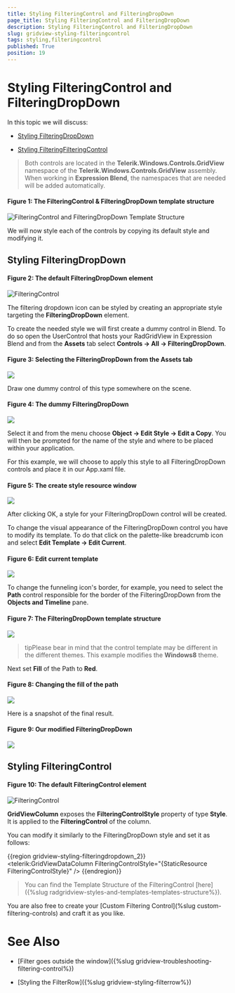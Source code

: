 ```yaml
---
title: Styling FilteringControl and FilteringDropDown
page_title: Styling FilteringControl and FilteringDropDown
description: Styling FilteringControl and FilteringDropDown
slug: gridview-styling-filteringcontrol
tags: styling,filteringcontrol
published: True
position: 19
---
```


# Styling FilteringControl and FilteringDropDown

In this topic we will discuss:

* [Styling FilteringDropDown](#styling-filteringdropdown)

* [Styling FilteringFilteringControl](#styling-filteringcontrol)

>Both controls are located in the **Telerik.Windows.Controls.GridView** namespace of the **Telerik.Windows.Controls.GridView** assembly. When working in **Expression Blend**, the namespaces that are needed will be added automatically.

#### __Figure 1: The FilteringControl & FilteringDropDown template structure__

![FilteringControl and FilteringDropDown Template Structure](images/RadGridView_Styles_and_Templates_FilteringControl_Template_Structure.png)

We will now style each of the controls by copying its default style and modifying it.

## Styling FilteringDropDown

#### __Figure 2: The default FilteringDropDown element__

![FilteringControl](images/RadGridView_Styles_and_Templates_FilteringDropDown.png)

The filtering dropdown icon can be styled by creating an appropriate style targeting the **FilteringDropDown** element.

To create the needed style we will first create a dummy control in Blend. To do so open the UserControl that hosts your RadGridView in Expression Blend and from the **Assets** tab select **Controls -> All -> FilteringDropDown**.

#### __Figure 3: Selecting the FilteringDropDown from the Assets tab__

![](images/RadGridView_Styles_and_Templates_Styling_FilteringControl_1.png)

Draw one dummy control of this type somewhere on the scene.

#### __Figure 4: The dummy FilteringDropDown__

![](images/RadGridView_Styles_and_Templates_Styling_FilteringControl_2.png)

Select it and from the menu choose **Object -> Edit Style -> Edit a Copy**. You will then be prompted for the name of the style and where to be placed within your application.

For this example, we will choose to apply this style to all FilteringDropDown controls and place it in our App.xaml file.

#### __Figure 5: The create style resource window__

![](images/RadGridView_Styles_and_Templates_Styling_FilteringControl_7.png)

After clicking OK, a style for your FilteringDropDown control will be created.

To change the visual appearance of the FilteringDropDown control you have to modify its template. To do that click on the palette-like breadcrumb icon and select **Edit Template -> Edit Current**.

#### __Figure 6: Edit current template__

![](images/RadGridView_Styles_and_Templates_Styling_FilteringControl_3.png)

To change the funneling icon's border, for example, you need to select the **Path** control responsible for the border of the FilteringDropDown from the **Objects and Timeline** pane.

#### __Figure 7: The FilteringDropDown template structure__

![](images/RadGridView_Styles_and_Templates_Styling_FilteringControl_4.png)

>tipPlease bear in mind that the control template may be different in the different themes. This example modifies the **Windows8** theme.

Next set **Fill** of the Path to **Red**.

#### __Figure 8: Changing the fill of the path__

![](images/RadGridView_Styles_and_Templates_Styling_FilteringControl_5.png)

Here is a snapshot of the final result.

#### __Figure 9: Our modified FilteringDropDown__

![](images/RadGridView_Styles_and_Templates_Styling_FilteringControl_6.png)

## Styling FilteringControl

#### __Figure 10: The default FilteringControl element__

![FilteringControl](images/RadGridView_Styles_and_Templates_FilteringControl.png)
      
__GridViewColumn__ exposes the __FilteringControlStyle__ property of type __Style__. It is applied to the __FilteringControl__ of the column.

You can modify it similarly to the FilteringDropDown style and set it as follows:

{{region gridview-styling-filteringdropdown_2}}
	<telerik:GridViewDataColumn FilteringControlStyle="{StaticResource FilteringControlStyle}" />
{{endregion}}

>You can find the Template Structure of the FilteringControl [here]({%slug radgridview-styles-and-templates-templates-structure%}).

You are also free to create your [Custom Filtering Control](%slug custom-filtering-controls) and craft it as you like.

# See Also

 * [Filter goes outside the window]({%slug gridview-troubleshooting-filtering-control%})

 * [Styling the FilterRow]({%slug gridview-styling-filterrow%})
